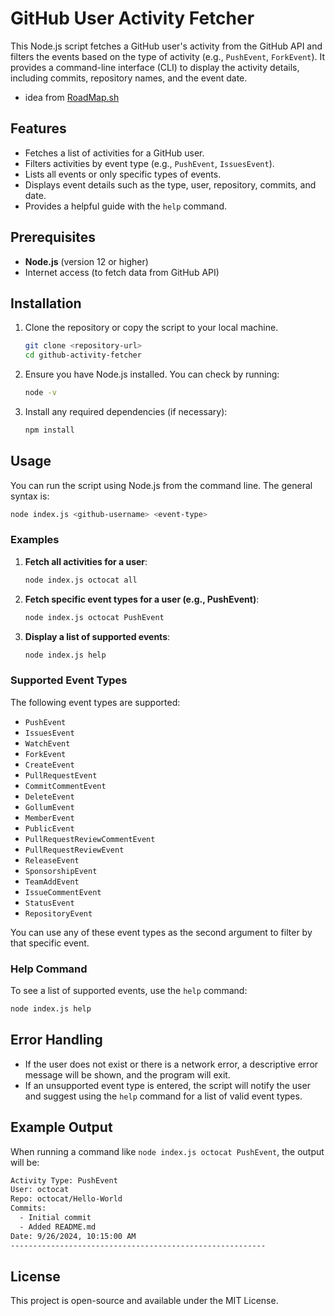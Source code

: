 # GitHub User Activity Fetcher

This Node.js script fetches a GitHub user's activity from the GitHub API and filters the events based on the type of activity (e.g., `PushEvent`, `ForkEvent`). It provides a command-line interface (CLI) to display the activity details, including commits, repository names, and the event date.

- idea from [RoadMap.sh](https://roadmap.sh/projects/github-user-activity)
## Features

- Fetches a list of activities for a GitHub user.
- Filters activities by event type (e.g., `PushEvent`, `IssuesEvent`).
- Lists all events or only specific types of events.
- Displays event details such as the type, user, repository, commits, and date.
- Provides a helpful guide with the `help` command.

## Prerequisites

- **Node.js** (version 12 or higher)
- Internet access (to fetch data from GitHub API)

## Installation

1. Clone the repository or copy the script to your local machine.
   ```bash
   git clone <repository-url>
   cd github-activity-fetcher
   ```

2. Ensure you have Node.js installed. You can check by running:
   ```bash
   node -v
   ```

3. Install any required dependencies (if necessary):
   ```bash
   npm install
   ```

## Usage

You can run the script using Node.js from the command line. The general syntax is:

```bash
node index.js <github-username> <event-type>
```

### Examples

1. **Fetch all activities for a user**:
   ```bash
   node index.js octocat all
   ```

2. **Fetch specific event types for a user (e.g., PushEvent)**:
   ```bash
   node index.js octocat PushEvent
   ```

3. **Display a list of supported events**:
   ```bash
   node index.js help
   ```

### Supported Event Types

The following event types are supported:
- `PushEvent`
- `IssuesEvent`
- `WatchEvent`
- `ForkEvent`
- `CreateEvent`
- `PullRequestEvent`
- `CommitCommentEvent`
- `DeleteEvent`
- `GollumEvent`
- `MemberEvent`
- `PublicEvent`
- `PullRequestReviewCommentEvent`
- `PullRequestReviewEvent`
- `ReleaseEvent`
- `SponsorshipEvent`
- `TeamAddEvent`
- `IssueCommentEvent`
- `StatusEvent`
- `RepositoryEvent`

You can use any of these event types as the second argument to filter by that specific event.

### Help Command

To see a list of supported events, use the `help` command:

```bash
node index.js help
```

## Error Handling

- If the user does not exist or there is a network error, a descriptive error message will be shown, and the program will exit.
- If an unsupported event type is entered, the script will notify the user and suggest using the `help` command for a list of valid event types.

## Example Output

When running a command like `node index.js octocat PushEvent`, the output will be:

```bash
Activity Type: PushEvent
User: octocat
Repo: octocat/Hello-World
Commits:
  - Initial commit
  - Added README.md
Date: 9/26/2024, 10:15:00 AM
---------------------------------------------------------
```

## License

This project is open-source and available under the MIT License.

